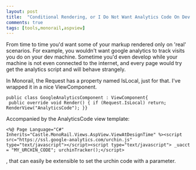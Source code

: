 ```yaml
---
layout: post
title:  "Conditional Rendering, or I Do Not Want Analytics Code On Dev Machine"
comments: true
tags: [tools,monorail,aspview]
---
```



From time to time you'd want some of your markup rendered only on 'real' scenarios. For example, you wouldn't want google analytics to track visits you do on your dev machine. Sometime you'd even develop while your machine is not even connected to the internet, and every page would try get the analytics script and will behave strangely.



In Monorail, the Request has a property named IsLocal, just for that. I've wrapped it in a nice ViewComponent.



```
public class GoogleAnalyticsComponent : ViewComponent{
 public override void Render() { if (Request.IsLocal) return; RenderView("AnalyticsCode"); }} 

```



Accompanied by the AnalyticsCode view template:

```
<%@ Page Language="C#" Inherits="Castle.MonoRail.Views.AspView.ViewAtDesignTime" %><script src="https://ssl.google-analytics.com/urchin.js" type="text/javascript"></script><script type="text/javascript"> _uacct = "MY_URCHIN_CODE"; urchinTracker();</script>
```

, that can easily be extensible to set the urchin code with a parameter.


